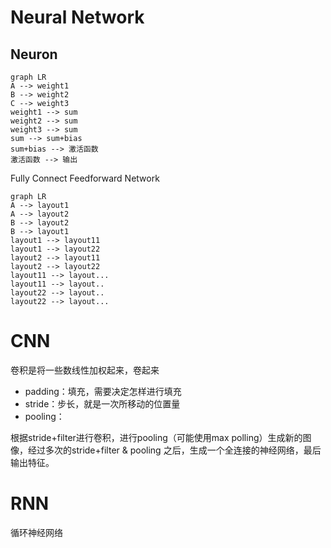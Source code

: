 # Neural Network

## Neuron

```mermaid
graph LR
A --> weight1
B --> weight2
C --> weight3
weight1 --> sum
weight2 --> sum
weight3 --> sum
sum --> sum+bias
sum+bias --> 激活函数
激活函数 --> 输出
```

Fully Connect Feedforward Network

```mermaid
graph LR
A --> layout1
A --> layout2
B --> layout2
B --> layout1
layout1 --> layout11
layout1 --> layout22
layout2 --> layout11
layout2 --> layout22
layout11 --> layout...
layout11 --> layout..
layout22 --> layout..
layout22 --> layout...
```

# CNN

卷积是将一些数线性加权起来，卷起来

- padding：填充，需要决定怎样进行填充
- stride：步长，就是一次所移动的位置量
- pooling：

根据stride+filter进行卷积，进行pooling（可能使用max polling）生成新的图像，经过多次的stride+filter  & pooling 之后，生成一个全连接的神经网络，最后输出特征。

# RNN

循环神经网络




